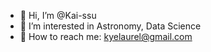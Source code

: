 - 👋 Hi, I’m @Kai-ssu
- 👀 I’m interested in Astronomy, Data Science
- 📧 How to reach me: kyelaurel@gmail.com
